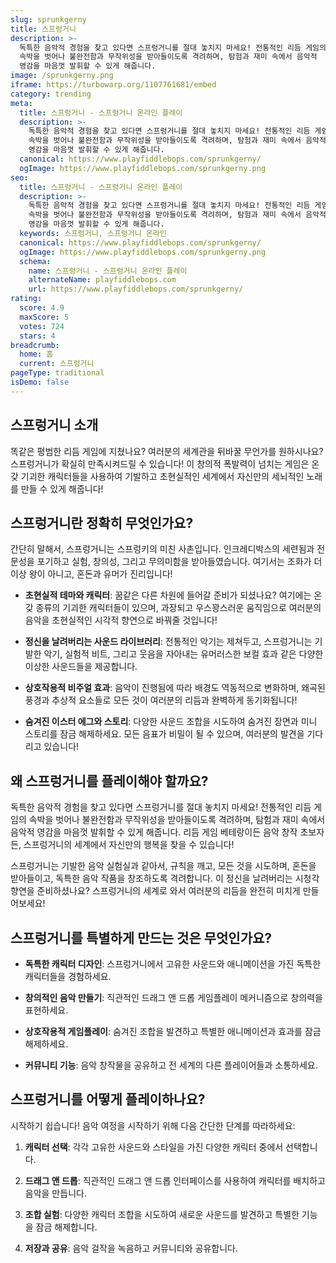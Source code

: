 ```yaml
---
slug: sprunkgerny
title: 스프렁거니
description: >-
  독특한 음악적 경험을 찾고 있다면 스프렁거니를 절대 놓치지 마세요! 전통적인 리듬 게임의 
  속박을 벗어나 불완전함과 무작위성을 받아들이도록 격려하며, 탐험과 재미 속에서 음악적 
  영감을 마음껏 발휘할 수 있게 해줍니다.
image: /sprunkgerny.png
iframe: https://turbowarp.org/1107761681/embed
category: trending
meta:
  title: 스프렁거니 - 스프렁거니 온라인 플레이
  description: >-
    독특한 음악적 경험을 찾고 있다면 스프렁거니를 절대 놓치지 마세요! 전통적인 리듬 게임의 
    속박을 벗어나 불완전함과 무작위성을 받아들이도록 격려하며, 탐험과 재미 속에서 음악적 
    영감을 마음껏 발휘할 수 있게 해줍니다.
  canonical: https://www.playfiddlebops.com/sprunkgerny/
  ogImage: https://www.playfiddlebops.com/sprunkgerny.png
seo:
  title: 스프렁거니 - 스프렁거니 온라인 플레이
  description: >-
    독특한 음악적 경험을 찾고 있다면 스프렁거니를 절대 놓치지 마세요! 전통적인 리듬 게임의 
    속박을 벗어나 불완전함과 무작위성을 받아들이도록 격려하며, 탐험과 재미 속에서 음악적 
    영감을 마음껏 발휘할 수 있게 해줍니다.
  keywords: 스프렁거니, 스프렁거니 온라인
  canonical: https://www.playfiddlebops.com/sprunkgerny/
  ogImage: https://www.playfiddlebops.com/sprunkgerny.png
  schema:
    name: 스프렁거니 - 스프렁거니 온라인 플레이
    alternateName: playfiddlebops.com
    url: https://www.playfiddlebops.com/sprunkgerny/
rating:
  score: 4.9
  maxScore: 5
  votes: 724
  stars: 4
breadcrumb:
  home: 홈
  current: 스프렁거니
pageType: traditional
isDemo: false
---
```


## 스프렁거니 소개

똑같은 평범한 리듬 게임에 지쳤나요? 여러분의 세계관을 뒤바꿀 무언가를 원하시나요? 스프렁거니가 확실히 만족시켜드릴 수 있습니다! 이 창의적 폭발력이 넘치는 게임은 온갖 기괴한 캐릭터들을 사용하여 기발하고 초현실적인 세계에서 자신만의 세뇌적인 노래를 만들 수 있게 해줍니다!

## 스프렁거니란 정확히 무엇인가요?

간단히 말해서, 스프렁거니는 스프렁키의 미친 사촌입니다. 인크레디박스의 세련됨과 전문성을 포기하고 실험, 창의성, 그리고 무의미함을 받아들였습니다. 여기서는 조화가 더 이상 왕이 아니고, 혼돈과 유머가 진리입니다!

- **초현실적 테마와 캐릭터**: 꿈같은 다른 차원에 들어갈 준비가 되셨나요? 여기에는 온갖 종류의 기괴한 캐릭터들이 있으며, 과장되고 우스꽝스러운 움직임으로 여러분의 음악을 초현실적인 시각적 향연으로 바꿔줄 것입니다!

- **정신을 날려버리는 사운드 라이브러리**: 전통적인 악기는 제쳐두고, 스프렁거니는 기발한 악기, 실험적 비트, 그리고 웃음을 자아내는 유머러스한 보컬 효과 같은 다양한 이상한 사운드들을 제공합니다.

- **상호작용적 비주얼 효과**: 음악이 진행됨에 따라 배경도 역동적으로 변화하며, 왜곡된 풍경과 추상적 요소들로 모든 것이 여러분의 리듬과 완벽하게 동기화됩니다!

- **숨겨진 이스터 에그와 스토리**: 다양한 사운드 조합을 시도하여 숨겨진 장면과 미니 스토리를 잠금 해제하세요. 모든 음표가 비밀이 될 수 있으며, 여러분의 발견을 기다리고 있습니다!

## 왜 스프렁거니를 플레이해야 할까요?

독특한 음악적 경험을 찾고 있다면 스프렁거니를 절대 놓치지 마세요! 전통적인 리듬 게임의 속박을 벗어나 불완전함과 무작위성을 받아들이도록 격려하며, 탐험과 재미 속에서 음악적 영감을 마음껏 발휘할 수 있게 해줍니다. 리듬 게임 베테랑이든 음악 창작 초보자든, 스프렁거니의 세계에서 자신만의 행복을 찾을 수 있습니다!

스프렁거니는 기발한 음악 실험실과 같아서, 규칙을 깨고, 모든 것을 시도하며, 혼돈을 받아들이고, 독특한 음악 작품을 창조하도록 격려합니다. 이 정신을 날려버리는 시청각 향연을 준비하셨나요? 스프렁거니의 세계로 와서 여러분의 리듬을 완전히 미치게 만들어보세요!

## 스프렁거니를 특별하게 만드는 것은 무엇인가요?

- **독특한 캐릭터 디자인**: 스프렁거니에서 고유한 사운드와 애니메이션을 가진 독특한 캐릭터들을 경험하세요.

- **창의적인 음악 만들기**: 직관적인 드래그 앤 드롭 게임플레이 메커니즘으로 창의력을 표현하세요.

- **상호작용적 게임플레이**: 숨겨진 조합을 발견하고 특별한 애니메이션과 효과를 잠금 해제하세요.

- **커뮤니티 기능**: 음악 창작물을 공유하고 전 세계의 다른 플레이어들과 소통하세요.

## 스프렁거니를 어떻게 플레이하나요?

시작하기 쉽습니다! 음악 여정을 시작하기 위해 다음 간단한 단계를 따라하세요:

1. **캐릭터 선택**: 각각 고유한 사운드와 스타일을 가진 다양한 캐릭터 중에서 선택합니다.

2. **드래그 앤 드롭**: 직관적인 드래그 앤 드롭 인터페이스를 사용하여 캐릭터를 배치하고 음악을 만듭니다.

3. **조합 실험**: 다양한 캐릭터 조합을 시도하여 새로운 사운드를 발견하고 특별한 기능을 잠금 해제합니다.

4. **저장과 공유**: 음악 걸작을 녹음하고 커뮤니티와 공유합니다.